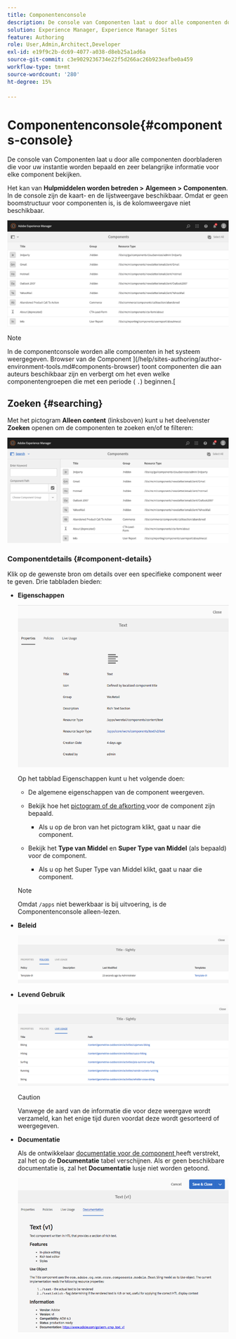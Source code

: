 ```yaml
---
title: Componentenconsole
description: De console van Componenten laat u door alle componenten doorbladeren die voor uw instantie worden bepaald en zeer belangrijke informatie voor elke component bekijken.
solution: Experience Manager, Experience Manager Sites
feature: Authoring
role: User,Admin,Architect,Developer
exl-id: e19f9c2b-dc69-4077-a038-d8eb25a1ad6a
source-git-commit: c3e9029236734e22f5d266ac26b923eafbe0a459
workflow-type: tm+mt
source-wordcount: '280'
ht-degree: 15%

---
```


# Componentenconsole{#components-console}

De console van Componenten laat u door alle componenten doorbladeren die voor uw instantie worden bepaald en zeer belangrijke informatie voor elke component bekijken.

Het kan van **Hulpmiddelen worden betreden >** **Algemeen >** **Componenten**. In de console zijn de kaart- en de lijstweergave beschikbaar. Omdat er geen boomstructuur voor componenten is, is de kolomweergave niet beschikbaar.

![ scherm-shot_2019-03-05at113145 ](assets/screen-shot_2019-03-05at113145.png)

>[!NOTE]
>
>In de componentconsole worden alle componenten in het systeem weergegeven. Browser van de Component ](/help/sites-authoring/author-environment-tools.md#components-browser) toont componenten die aan auteurs beschikbaar zijn en verbergt om het even welke componentengroepen die met een periode ( `.`) beginnen.[

## Zoeken {#searching}

Met het pictogram **Alleen content** (linksboven) kunt u het deelvenster **Zoeken** openen om de componenten te zoeken en/of te filteren:

![ scherm-shot_2019-03-05at113251 ](assets/screen-shot_2019-03-05at113251.png)

### Componentdetails {#component-details}

Klik op de gewenste bron om details over een specifieke component weer te geven. Drie tabbladen bieden:

* **Eigenschappen**

  ![ screen_shot_2018-03-27at165847 ](assets/screen_shot_2018-03-27at165847.png)

  Op het tabblad Eigenschappen kunt u het volgende doen:

   * De algemene eigenschappen van de component weergeven.
   * Bekijk hoe het [ pictogram of de afkorting ](/help/sites-developing/components-basics.md#component-icon-in-touch-ui) voor de component zijn bepaald.

      * Als u op de bron van het pictogram klikt, gaat u naar die component.

   * Bekijk het **Type van Middel** en **Super Type van Middel** (als bepaald) voor de component.

      * Als u op het Super Type van Middel klikt, gaat u naar die component.

  >[!NOTE]
  >
  >Omdat `/apps` niet bewerkbaar is bij uitvoering, is de Componentenconsole alleen-lezen.

* **Beleid**

  ![ Beleid ](assets/chlimage_1-169.png)

* **Levend Gebruik**

  ![ Levend Gebruik ](assets/chlimage_1-170.png)

  >[!CAUTION]
  >
  >Vanwege de aard van de informatie die voor deze weergave wordt verzameld, kan het enige tijd duren voordat deze wordt gesorteerd of weergegeven.

* **Documentatie**

  Als de ontwikkelaar [ documentatie voor de component ](/help/sites-developing/developing-components.md#documenting-your-component) heeft verstrekt, zal het op de **Documentatie** tabel verschijnen. Als er geen beschikbare documentatie is, zal het **Documentatie** lusje niet worden getoond.

  ![ Documentatie ](assets/chlimage_1-171.png)
